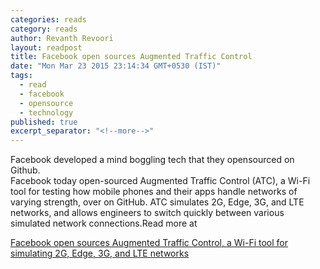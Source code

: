 ```yaml
---
categories: reads
category: reads
author: Revanth Revoori
layout: readpost
title: Facebook open sources Augmented Traffic Control
date: "Mon Mar 23 2015 23:14:34 GMT+0530 (IST)"
tags: 
  - read
  - facebook
  - opensource
  - technology
published: true
excerpt_separator: "<!--more-->"
---
```



<p>Facebook developed a mind boggling tech that they opensourced on Github.<br>Facebook today open-sourced Augmented Traffic Control (ATC), a Wi-Fi tool for testing how mobile phones and their apps handle networks of varying strength, over on GitHub. ATC simulates 2G, Edge, 3G, and LTE networks, and allows engineers to switch quickly between various simulated network connections.Read more at<br></p>

<a class="embedly-card" href="http://venturebeat.com/2015/03/23/facebook-open-sources-augmented-traffic-control-a-wi-fi-tool-for-simulating-2g-edge-3g-and-lte-networks/">Facebook open sources Augmented Traffic Control, a Wi-Fi tool for simulating 2G, Edge, 3G, and LTE networks  <i class="fa fa-external-link"></i></a>
<!--more-->
